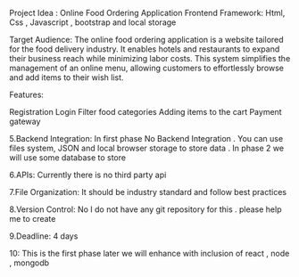 
Project Idea : Online Food Ordering Application
Frontend Framework: Html, Css , Javascript , bootstrap and local storage

Target Audience: The online food ordering application is a website tailored for the food delivery industry. It enables hotels and restaurants to expand their business reach while minimizing labor costs. This system simplifies the management of an online menu, allowing customers to effortlessly browse and add items to their wish list.

Features:

Registration
Login
Filter food categories
Adding items to the cart
Payment gateway

5.Backend Integration: In first phase No Backend Integration . You can use files system, JSON and local browser storage to store data . In phase 2 we will use some database to store

6.APIs: Currently there is no third party api

7.File Organization: It should be industry standard and follow best practices

8.Version Control: No I do not have any git repository for this . please help me to create

9.Deadline: 4 days

10: This is the first phase later we will enhance with inclusion of react , node , mongodb
